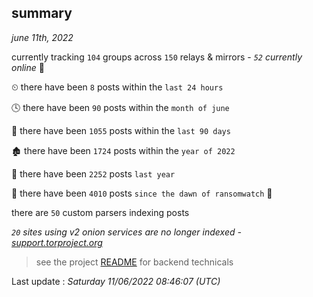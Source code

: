 
## summary
_june 11th, 2022_

currently tracking `104` groups across `150` relays & mirrors - _`52` currently online_ 📡

⏲ there have been `8` posts within the `last 24 hours`

🕓 there have been `90` posts within the `month of june`

📅 there have been `1055` posts within the `last 90 days`

🏚 there have been `1724` posts within the `year of 2022`

🚀 there have been `2252` posts `last year`

🦕 there have been `4010` posts `since the dawn of ransomwatch` 🐣

there are `50` custom parsers indexing posts

_`20` sites using v2 onion services are no longer indexed - [support.torproject.org](https://support.torproject.org/onionservices/v2-deprecation/)_

> see the project [README](https://github.com/jmousqueton/ransomwatch#readme) for backend technicals



Last update : _Saturday 11/06/2022 08:46:07 (UTC)_

